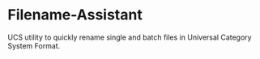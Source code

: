 # Filename-Assistant
UCS utility to quickly rename single and batch files in Universal Category System Format.

